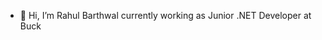 - 👋 Hi, I’m Rahul Barthwal currently working as Junior .NET Developer at Buck

<!---
rahul-barthwal-buck/rahul-barthwal-buck is a ✨ special ✨ repository because its `README.md` (this file) appears on your GitHub profile.
You can click the Preview link to take a look at your changes.
--->

